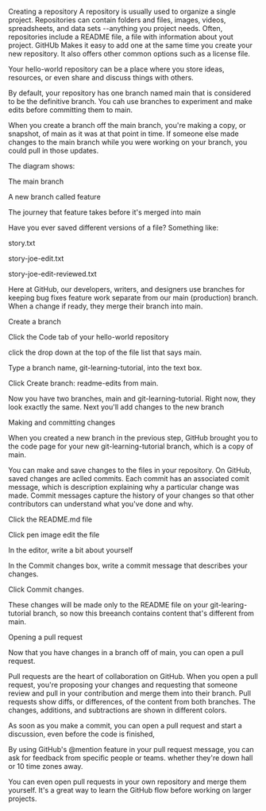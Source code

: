Creating a repository 
A repository is usually used to organize a single project. Repositories can contain folders and files, images, videos, spreadsheets, and data sets 
--anything you project needs. Often, repositories include a README file, a file with information about yout project. GitHUb Makes it easy to add one at 
the same time you create your new repository. It also offers other common options such as a license file. 

Your hello-world repository can be a place where you store ideas, resources, or even share and discuss things with others. 


By default, your repository has one branch named main that is considered to be the definitive branch. You cah use branches to experiment and make edits before committing them to main.

When you create a branch off the main branch, you're making a copy, or snapshot, of main as it was at that point in time. If someone else
made changes to the main branch while you were working on your branch, you could pull in those updates.

The diagram shows:

The main branch

A new branch called feature

The journey that feature takes before it's merged into main


Have you ever saved different versions of a file? Something like:

story.txt

story-joe-edit.txt

story-joe-edit-reviewed.txt


Here at GitHub, our developers, writers, and designers use branches for keeping bug fixes feature work separate from our main (production) branch. When a change if
ready, they merge their branch into main.


Create a branch 

Click the Code tab of your hello-world repository 

click the drop down at the top of the file list that says main.


Type a branch name, git-learning-tutorial, into the text box.


Click Create branch: readme-edits from main.


Now you have two branches, main and git-learning-tutorial. Right now, they look exactly the same. Next you'll add changes to the new branch


Making and committing changes

When you created a new branch in the previous step, GitHub brought you to the code page for your new git-learning-tutorial branch, which is a copy of main.


You can make and save changes to the files in your repository. On GitHub, saved changes are aclled commits. Each commit has an associated comit message, which is
description explaining why a particular change was made. Commit messages capture the history of your changes so that other contributors can understand what 
you've done and why.


Click the README.md file

Click pen image edit the file

In the editor, write a bit about yourself

In the Commit changes box, write a commit message that describes your changes. 

Click Commit changes.


These changes will be made only to the README file on your git-learing-tutorial branch, so now this breeanch contains content that's different from main.


Opening a pull request


Now that you have changes in a branch off of main, you can open a pull request.


Pull requests are the heart of collaboration on GitHub. When you open a pull request, you're proposing your changes and requesting that someone review and pull 
in your contribution and merge them into their branch. Pull requests show diffs, or differences, of the content from both branches. The changes, additions, 
and subtractions are shown in different colors.


As soon as you make a commit, you can open a pull request and start a discussion, even before the code is finished,

By using GitHub's @mention feature in your pull request message, you can ask for feedback from specific people or teams. whether they're down hall or 10 time
zones away.


You can even open pull requests in your own repository and merge them yourself. It's a great way to learn the GitHub flow before working on larger projects.




























